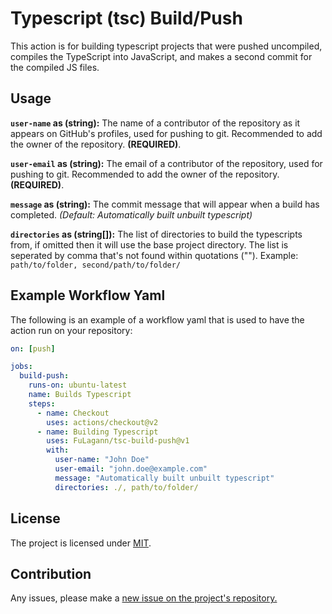 
# Typescript (tsc) Build/Push

This action is for building typescript projects that were pushed uncompiled, compiles the TypeScript into JavaScript, and makes a second commit for the compiled JS files.

## Usage

**`user-name` as (string):** The name of a contributor of the repository as it appears on GitHub's profiles, used for pushing to git. Recommended to add the owner of the repository. **(REQUIRED)**.

**`user-email` as (string):** The email of a contributor of the repository, used for pushing to git. Recommended to add the owner of the repository. **(REQUIRED)**.

**`message` as (string):** The commit message that will appear when a build has completed. *(Default: Automatically built unbuilt typescript)*

**`directories` as (string[]):** The list of directories to build the typescripts from, if omitted then it will use the base project directory. The list is seperated by comma that's not found within quotations (""). Example: `path/to/folder, second/path/to/folder/`

## Example Workflow Yaml

The following is an example of a workflow yaml that is used to have the action run on your repository:

```yml
on: [push]

jobs:
  build-push:
    runs-on: ubuntu-latest
    name: Builds Typescript
    steps:
      - name: Checkout
        uses: actions/checkout@v2
      - name: Building Typescript
        uses: FuLagann/tsc-build-push@v1
        with:
          user-name: "John Doe"
          user-email: "john.doe@example.com"
          message: "Automatically built unbuilt typescript"
          directories: ./, path/to/folder/
```

## License

The project is licensed under [MIT](LICENSE).

## Contribution

Any issues, please make a [new issue on the project's repository.](https://github.com/FuLagann/tsc-build-push/issues)
